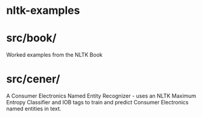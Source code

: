 nltk-examples
=============

src/book/
=========

Worked examples from the NLTK Book

src/cener/
===========
A Consumer Electronics Named Entity Recognizer - uses an NLTK Maximum Entropy
Classifier and IOB tags to train and predict Consumer Electronics named entities
in text.

